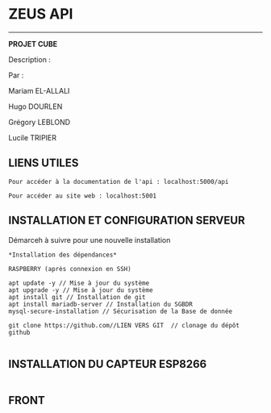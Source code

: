 # ZEUS API

---

**PROJET CUBE**

Description :



Par :

Mariam EL-ALLALI

Hugo DOURLEN

Grégory LEBLOND

Lucile TRIPIER



## LIENS UTILES 

```
Pour accéder à la documentation de l'api : localhost:5000/api 

Pour accéder au site web : localhost:5001

```


## INSTALLATION ET CONFIGURATION SERVEUR 
Démarceh à suivre pour une nouvelle installation

```
*Installation des dépendances* 

RASPBERRY (après connexion en SSH)

apt update -y // Mise à jour du système
apt upgrade -y // Mise à jour du système
apt install git // Installation de git
apt install mariadb-server // Installation du SGBDR
mysql-secure-installation // Sécurisation de la Base de donnée

git clone https://github.com//LIEN VERS GIT  // clonage du dépôt github


```

## INSTALLATION DU CAPTEUR ESP8266

```

```

## FRONT

```

```
